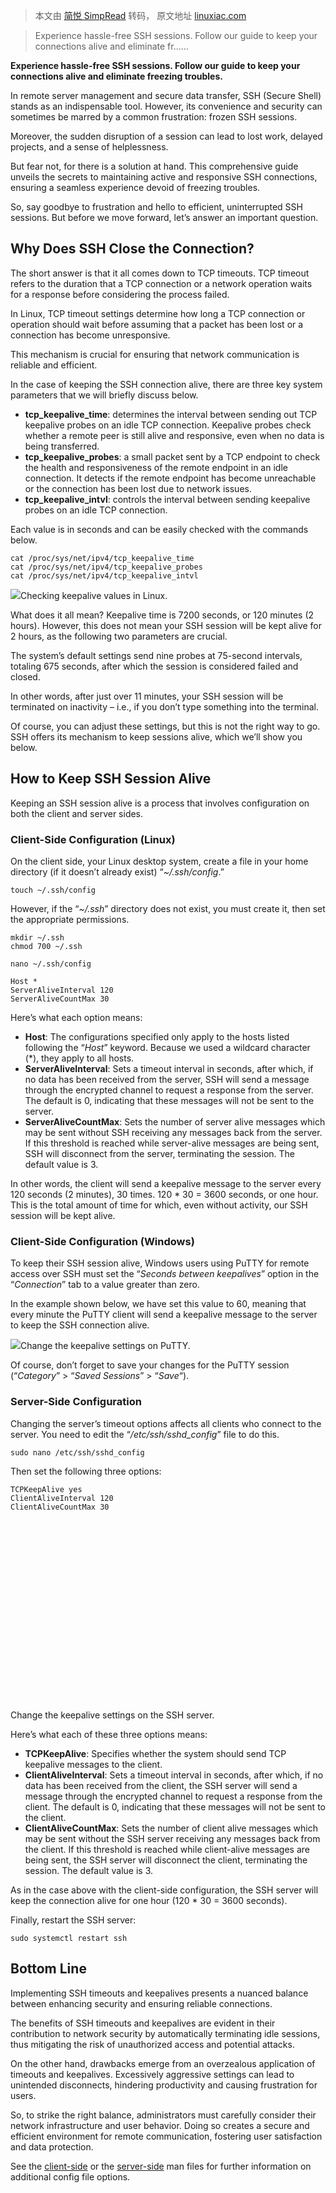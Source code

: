 > 本文由 [简悦 SimpRead](http://ksria.com/simpread/) 转码， 原文地址 [linuxiac.com](https://linuxiac.com/how-to-keep-ssh-session-alive/)

> Experience hassle-free SSH sessions. Follow our guide to keep your connections alive and eliminate fr......

**Experience hassle-free SSH sessions. Follow our guide to keep your connections alive and eliminate freezing troubles.**

In remote server management and secure data transfer, SSH (Secure Shell) stands as an indispensable tool. However, its convenience and security can sometimes be marred by a common frustration: frozen SSH sessions.

Moreover, the sudden disruption of a session can lead to lost work, delayed projects, and a sense of helplessness.

But fear not, for there is a solution at hand. This comprehensive guide unveils the secrets to maintaining active and responsive SSH connections, ensuring a seamless experience devoid of freezing troubles.

So, say goodbye to frustration and hello to efficient, uninterrupted SSH sessions. But before we move forward, let’s answer an important question.

Why Does SSH Close the Connection?
----------------------------------

The short answer is that it all comes down to TCP timeouts. TCP timeout refers to the duration that a TCP connection or a network operation waits for a response before considering the process failed.

In Linux, TCP timeout settings determine how long a TCP connection or operation should wait before assuming that a packet has been lost or a connection has become unresponsive.

This mechanism is crucial for ensuring that network communication is reliable and efficient.

In the case of keeping the SSH connection alive, there are three key system parameters that we will briefly discuss below.

*   **tcp_keepalive_time**: determines the interval between sending out TCP keepalive probes on an idle TCP connection. Keepalive probes check whether a remote peer is still alive and responsive, even when no data is being transferred.
*   **tcp_keepalive_probes**: a small packet sent by a TCP endpoint to check the health and responsiveness of the remote endpoint in an idle connection. It detects if the remote endpoint has become unreachable or the connection has been lost due to network issues.
*   **tcp_keepalive_intvl**: controls the interval between sending keepalive probes on an idle TCP connection.

Each value is in seconds and can be easily checked with the commands below.

```
cat /proc/sys/net/ipv4/tcp_keepalive_time
cat /proc/sys/net/ipv4/tcp_keepalive_probes
cat /proc/sys/net/ipv4/tcp_keepalive_intvl
```

![](https://raw.githubusercontent.com/lslz627/PicGo/master/ssh-keepalive01.jpg)Checking keepalive values in Linux.

What does it all mean? Keepalive time is 7200 seconds, or 120 minutes (2 hours). However, this does not mean your SSH session will be kept alive for 2 hours, as the following two parameters are crucial.

The system’s default settings send nine probes at 75-second intervals, totaling 675 seconds, after which the session is considered failed and closed.

In other words, after just over 11 minutes, your SSH session will be terminated on inactivity – i.e., if you don’t type something into the terminal.

Of course, you can adjust these settings, but this is not the right way to go. SSH offers its mechanism to keep sessions alive, which we’ll show you below.

How to Keep SSH Session Alive
-----------------------------

Keeping an SSH session alive is a process that involves configuration on both the client and server sides.

### Client-Side Configuration (Linux)

On the client side, your Linux desktop system, create a file in your home directory (if it doesn’t already exist) “_~/.ssh/config_.”

```
touch ~/.ssh/config
```

However, if the “_~/.ssh_” directory does not exist, you must create it, then set the appropriate permissions.

```
mkdir ~/.ssh
chmod 700 ~/.ssh
```

```
nano ~/.ssh/config
```

```
Host *
ServerAliveInterval 120
ServerAliveCountMax 30
```

Here’s what each option means:

*   **Host**: The configurations specified only apply to the hosts listed following the “_Host_” keyword. Because we used a wildcard character (*), they apply to all hosts.
*   **ServerAliveInterval**: Sets a timeout interval in seconds, after which, if no data has been received from the server, SSH will send a message through the encrypted channel to request a response from the server. The default is 0, indicating that these messages will not be sent to the server.
*   **ServerAliveCountMax**: Sets the number of server alive messages which may be sent without SSH receiving any messages back from the server. If this threshold is reached while server-alive messages are being sent, SSH will disconnect from the server, terminating the session. The default value is 3.

In other words, the client will send a keepalive message to the server every 120 seconds (2 minutes), 30 times. 120 * 30 = 3600 seconds, or one hour. This is the total amount of time for which, even without activity, our SSH session will be kept alive.

### Client-Side Configuration (Windows)

To keep their SSH session alive, Windows users using PuTTY for remote access over SSH must set the “_Seconds between keepalives_” option in the “_Connection_” tab to a value greater than zero.

In the example shown below, we have set this value to 60, meaning that every minute the PuTTY client will send a keepalive message to the server to keep the SSH connection alive.

![](https://raw.githubusercontent.com/lslz627/PicGo/master/ssh-keepalive03.jpg)Change the keepalive settings on PuTTY.

Of course, don’t forget to save your changes for the PuTTY session (“_Category_” > “_Saved Sessions_” > “_Save_“).

### Server-Side Configuration

Changing the server’s timeout options affects all clients who connect to the server. You need to edit the “_/etc/ssh/sshd_config_” file to do this.

```
sudo nano /etc/ssh/sshd_config
```

Then set the following three options:

```
TCPKeepAlive yes
ClientAliveInterval 120 
ClientAliveCountMax 30
```

![](data:image/svg+xml;base64,PHN2ZyB4bWxucz0iaHR0cDovL3d3dy53My5vcmcvMjAwMC9zdmciIHZpZXdCb3g9IjAgMCA5MDQgNTQ0IiB3aWR0aD0iOTA0IiBoZWlnaHQ9IjU0NCIgZGF0YS11PSJodHRwcyUzQSUyRiUyRmxpbnV4aWFjLmNvbSUyRndwLWNvbnRlbnQlMkZ1cGxvYWRzJTJGMjAyMyUyRjA4JTJGc3NoLWtlZXBhbGl2ZTAyLmpwZyIgZGF0YS13PSI5MDQiIGRhdGEtaD0iNTQ0IiBkYXRhLWJpcD0iIj48L3N2Zz4=)Change the keepalive settings on the SSH server.

Here’s what each of these three options means:

*   **TCPKeepAlive**: Specifies whether the system should send TCP keepalive messages to the client.
*   **ClientAliveInterval**: Sets a timeout interval in seconds, after which, if no data has been received from the client, the SSH server will send a message through the encrypted channel to request a response from the client. The default is 0, indicating that these messages will not be sent to the client.
*   **ClientAliveCountMax**: Sets the number of client alive messages which may be sent without the SSH server receiving any messages back from the client. If this threshold is reached while client-alive messages are being sent, the SSH server will disconnect the client, terminating the session. The default value is 3.

As in the case above with the client-side configuration, the SSH server will keep the connection alive for one hour (120 * 30 = 3600 seconds).

Finally, restart the SSH server:

```
sudo systemctl restart ssh
```

Bottom Line
-----------

Implementing SSH timeouts and keepalives presents a nuanced balance between enhancing security and ensuring reliable connections.

The benefits of SSH timeouts and keepalives are evident in their contribution to network security by automatically terminating idle sessions, thus mitigating the risk of unauthorized access and potential attacks.

On the other hand, drawbacks emerge from an overzealous application of timeouts and keepalives. Excessively aggressive settings can lead to unintended disconnects, hindering productivity and causing frustration for users.

So, to strike the right balance, administrators must carefully consider their network infrastructure and user behavior. Doing so creates a secure and efficient environment for remote communication, fostering user satisfaction and data protection.

See the [client-side](http://man.openbsd.org/ssh_config) or the [server-side](http://man.openbsd.org/sshd_config) man files for further information on additional config file options.
